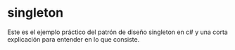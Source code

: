 # singleton
Este es el ejemplo práctico del patrón de diseño singleton en c# y una corta explicación para entender en lo que consiste. 

